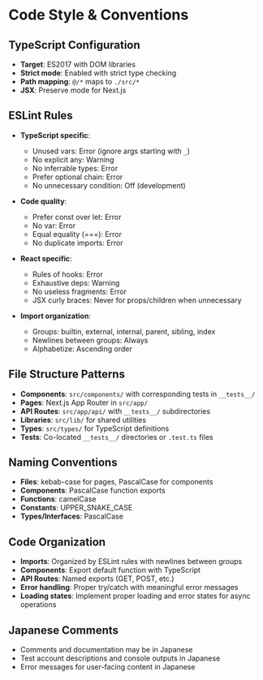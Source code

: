 # Code Style & Conventions

## TypeScript Configuration
- **Target**: ES2017 with DOM libraries
- **Strict mode**: Enabled with strict type checking
- **Path mapping**: `@/*` maps to `./src/*`
- **JSX**: Preserve mode for Next.js

## ESLint Rules
- **TypeScript specific**:
  - Unused vars: Error (ignore args starting with `_`)
  - No explicit any: Warning
  - No inferrable types: Error
  - Prefer optional chain: Error
  - No unnecessary condition: Off (development)

- **Code quality**:
  - Prefer const over let: Error
  - No var: Error
  - Equal equality (===): Error
  - No duplicate imports: Error

- **React specific**:
  - Rules of hooks: Error
  - Exhaustive deps: Warning
  - No useless fragments: Error
  - JSX curly braces: Never for props/children when unnecessary

- **Import organization**:
  - Groups: builtin, external, internal, parent, sibling, index
  - Newlines between groups: Always
  - Alphabetize: Ascending order

## File Structure Patterns
- **Components**: `src/components/` with corresponding tests in `__tests__/`
- **Pages**: Next.js App Router in `src/app/`
- **API Routes**: `src/app/api/` with `__tests__/` subdirectories
- **Libraries**: `src/lib/` for shared utilities
- **Types**: `src/types/` for TypeScript definitions
- **Tests**: Co-located `__tests__/` directories or `.test.ts` files

## Naming Conventions
- **Files**: kebab-case for pages, PascalCase for components
- **Components**: PascalCase function exports
- **Functions**: camelCase
- **Constants**: UPPER_SNAKE_CASE
- **Types/Interfaces**: PascalCase

## Code Organization
- **Imports**: Organized by ESLint rules with newlines between groups
- **Components**: Export default function with TypeScript
- **API Routes**: Named exports (GET, POST, etc.)
- **Error handling**: Proper try/catch with meaningful error messages
- **Loading states**: Implement proper loading and error states for async operations

## Japanese Comments
- Comments and documentation may be in Japanese
- Test account descriptions and console outputs in Japanese
- Error messages for user-facing content in Japanese